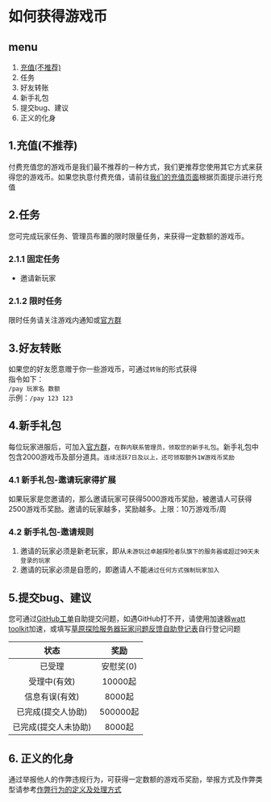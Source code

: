 # 如何获得游戏币

## menu
1. [充值(不推荐)](cz.md)
2. 任务
3. 好友转账
4. 新手礼包
5. 提交bug、建议
6. 正义的化身

## 1.充值(不推荐)
付费充值您的游戏币是我们最不推荐的一种方式，我们更推荐您使用其它方式来获得您的游戏币。如果您执意付费充值，请前往[我们的充值页面](https://play.ypshidifu.cn/qun/cz.html)根据页面提示进行充值

## 2.任务
您可完成玩家任务、管理员布置的限时限量任务，来获得一定数额的游戏币。

### 2.1.1 固定任务
- 邀请新玩家<br>

### 2.1.2 限时任务
限时任务请关注游戏内通知或[官方群](https://play.ypshidiu.cn/qun/)

## 3.好友转账
如果您的好友愿意赠于你一些游戏币，可通过`转账`的形式获得<br>
指令如下：<br>`/pay 玩家名 数额`<br>示例：`/pay 123 123`

## 4.新手礼包
每位玩家进服后，可加入[官方群](https://play.ypshidiu.cn/qun/)，`在群内联系管理员，领取您的新手礼包`。新手礼包中包含2000游戏币及部分道具。`连续活跃7日及以上，还可领取额外1W游戏币奖励`

### 4.1 新手礼包-邀请玩家得扩展
如果玩家是您邀请的，那么邀请玩家可获得5000游戏币奖励，被邀请人可获得2500游戏币奖励。邀请的玩家越多，奖励越多。上限：10万游戏币/周

### 4.2 新手礼包-邀请规则
1. 邀请的玩家必须是新老玩家，即从`未游玩过卓越探险者队旗下的服务器或超过90天未登录的玩家`
2. 邀请的玩家必须是自愿的，即邀请人不能`通过任何方式强制玩家加入`

## 5.提交bug、建议
您可通过[GitHub工单](https://github.com/yunshuangqwq/mccaoyuantxwiki/issues?q=is%3Aissue)自助提交问题，如遇GitHub打不开，请使用加速器[watt toolkit](https://steampp.net/)加速，或填写[草原探险服务器玩家问题反馈自助登记表](https://www.wenjuan.com/s/UZBZJvARsuk/)自行登记问题

| 状态 | 奖励 |
| :---: | :---: |
| 已受理 | 安慰奖(0) |
| 受理中(有效) | 10000起 |
| 信息有误(有效) | 8000起 |
| 已完成(提交人协助) | 500000起 |
| 已完成(提交人未协助) | 8000起 |

## 6. 正义的化身
通过举报他人的作弊违规行为，可获得一定数额的游戏币奖励，举报方式及作弊类型请参考[作弊行为的定义及处理方式](ccurrency.md)